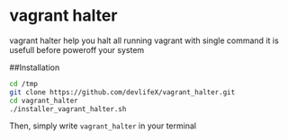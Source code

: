 # vagrant halter
vagrant halter help you halt all running vagrant with single command
it is usefull before poweroff your system 

##Installation
```bash
cd /tmp
git clone https://github.com/devlifeX/vagrant_halter.git
cd vagrant_halter
./installer_vagrant_halter.sh
```
Then, simply write ``vagrant_halter`` in your terminal
